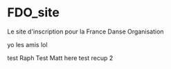 # FDO_site
Le site d'inscription pour la France Danse Organisation


yo les amis lol

test
Raph
Test
Matt here
test recup
2
